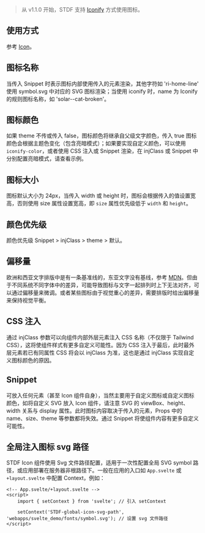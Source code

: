 > 从 v1.1.0 开始，STDF 支持 [Iconify](https://iconify.design) 方式使用图标。

## 使用方式

参考 [Icon](https://stdf.design/guide/icon)。

## 图标名称

当传入 Snippet 时表示图标内部使用传入的元素渲染，其他字符如 'ri-home-line' 使用 symbol.svg 中对应的 SVG 图标渲染；当使用 iconify 时，name 为 Iconify 的规则图标名称，如 'solar--cat-broken'。

## 图标颜色

如果 theme 不传或传入 false，图标颜色将继承自父级文字颜色，传入 true 图标颜色会根据主题色变化（包含亮暗模式）；如果要实现自定义颜色，可以使用 `iconify-color`，或者使用 CSS 注入或 Snippet 渲染，在 injClass 或 Snippet 中分别配置亮暗模式，请查看示例。

## 图标大小

图标默认大小为 24px，当传入 width 或 height 时，图标会根据传入的值设置宽高，否则使用 size 属性设置宽高，即 `size` 属性优先级低于 `width` 和 `height`。

## 颜色优先级

颜色优先级 Snippet > injClass > theme > 默认。

## 偏移量

欧洲和西亚文字排版中是有一条基准线的，东亚文字没有基线，参考 [MDN](https://developer.mozilla.org/zh-CN/docs/Glossary/baseline)。但由于不同系统不同字体中的差异，可能导致图标与文字一起排列时上下无法对齐，可以通过偏移量来微调。或者某些图标由于视觉重心的差异，需要排版时给出偏移量来保持视觉平衡。

## CSS 注入

通过 injClass 参数可以向组件内部外层元素注入 CSS 名称（不仅限于 Tailwind CSS），这将使组件样式有更多自定义可能性。因为 CSS 注入于最后，此时最外层元素若已有同属性 CSS 将会以 injClass 为准，这也是通过 injClass 实现自定义图标颜色的原因。

## Snippet

可放入任何元素（甚至 Icon 组件自身），当然主要用于自定义图标或自定义图标颜色，如将自定义 SVG 放入 Icon 组件，请注意 SVG 的 viewBox、height、width 关系与 display 属性。此时图标内容取决于传入的元素，Props 中的 name、size、theme 等参数都将失效。通过 Snippet 将使组件内容有更多自定义可能性。

## 全局注入图标 svg 路径

STDF Icon 组件使用 Svg 文件路径配置，适用于一次性配置全局 SVG symbol 路径，或应用部署在服务器非根路径下。一般在应用的入口如 `App.svelte` 或 `+layout.svelte` 中配置 Context，例如：

```svelte
<!-- App.svelte/+layout.svelte -->
<script>
	import { setContext } from 'svelte'; // 引入 setContext

	setContext('STDF-global-icon-svg-path', 'webapps/svelte_demo/fonts/symbol.svg'); // 设置 svg 文件路径
</script>
```
